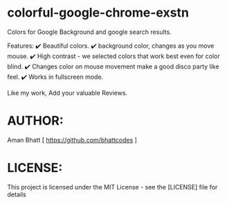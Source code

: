 # colorful-google-chrome-exstn

Colors for Google Background and google search results.

Features:
✔️ Beautiful colors.
✔️ background color,  changes as you move mouse.
✔️ High contrast - we selected colors that work best even for color blind.
✔️ Changes color on mouse movement make a good disco party like feel.
✔️ Works in fullscreen mode.

Like my work,
Add your valuable Reviews.


# AUTHOR:
Aman Bhatt [ https://github.com/bhattcodes ]

# LICENSE:
This project is licensed under the MIT License - see the [LICENSE] file for details

